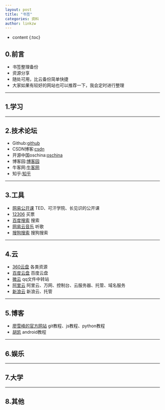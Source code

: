 ```yaml
---
layout: post
title: "书签"
categories: 资料
author: linkzw
---
```


* content 
{:toc}

## 0.前言

* 书签整理备份
* 资源分享
* 随处可用，比云备份简单快捷
* 大家如果有较好的网站也可以推荐一下，我会定时进行整理

---

## 1.学习



---

## 2.技术论坛

* Github:[github](https://github.com/)
* CSDN博客:[csdn](http://blog.csdn.net/)
* 开源中国oschina:[oschina](http://www.oschina.net/)
* 博客园:[博客园](http://www.cnblogs.com/)
* 牛客网:[牛客网](http://www.nowcoder.com/)
* 知乎:[知乎](http://www.zhihu.com/)


---

## 3.工具

* [网易公开课](http://open.163.com/) TED、可汗学院、长见识的公开课
* [12306](http://www.12306.cn/mormhweb/) 买票
* [百度搜索](https://www.baidu.com) 搜索
* [网易云音乐](http://music.163.com/) 听歌
* [搜狗搜索](http://www.sogou.com/) 搜狗搜索

---

## 4.云

* [360云盘](http://yunpan.360.cn/) 各类资源
* [百度云盘](http://yun.baidu.com/) 百度云盘
* [微云](http://www.weiyun.com/) qq文件中转站
* [阿里云](http://www.aliyun.com/) 阿里云、万网、控制台、云服务器、托管、域名服务
* [新浪云](https://www.sinacloud.com/) 新浪云、托管

---

## 5.博客

* [廖雪峰的官方网站](http://www.liaoxuefeng.com/) git教程、js教程、python教程
* [胡凯](http://hukai.me/) android教程

---

## 6.娱乐

---

## 7.大学


---

## 8.其他

